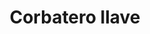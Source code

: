 ---
title: Corbatero llave
date: 
draft: false

# descripcion
description : Corbatero en plata 925 regulable. Chequeá las medidas de la gargantilla y largo de la cadena colgante.

materials: Plata 925

color: 

dimensions: Largo gargantilla 29cm regulable a 41cm. Largo cadena con dije 21cm

code: 04-17-0852

type: "Colgantes"

categories: []

price: $11.530,00

price_eftvo: $9.800,00

# Images
# first image will be shown in the product page
images:
  # - image: "images/path_to_image"
  # La ubicacion de las imagenes es imagenes/Colgantes/Colgantes.Gargantillas/04-17-0852-corbatero-llave
  - image: "./images/colgantes/gargantillas/04-17-0852-corbatero-llave_a.jpg"
  - image: "./images/colgantes/gargantillas/04-17-0852-corbatero-llave_b.jpg"
---